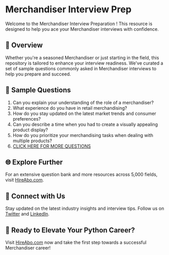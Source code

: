 # Merchandiser Interview Prep

Welcome to the Merchandiser Interview Preparation ! This resource is designed to help you ace your Merchandiser interviews with confidence.

## 🚀 Overview

Whether you're a seasoned Merchandiser or just starting in the field, this repository is tailored to enhance your interview readiness. We've curated a set of sample questions commonly asked in Merchandiser interviews to help you prepare and succeed.

## 📝 Sample Questions

1. Can you explain your understanding of the role of a merchandiser?
2. What experience do you have in retail merchandising?
3. How do you stay updated on the latest market trends and consumer preferences?
4. Can you describe a time when you had to create a visually appealing product display?
5. How do you prioritize your merchandising tasks when dealing with multiple products?
6. [CLICK HERE FOR MORE QUESTIONS](https://hireabo.com/job/22_3_0/Merchandiser)

## 🌐 Explore Further

For an extensive question bank and more resources across 5,000 fields, visit [HireAbo.com](https://www.hireabo.com).

## 📱 Connect with Us

Stay updated on the latest industry insights and interview tips. Follow us on [Twitter](https://twitter.com/hireabo) and [LinkedIn](https://www.linkedin.com/in/hire-abo-3609972a8/).

## 🚀 Ready to Elevate Your Python Career?

Visit [HireAbo.com](https://www.hireabo.com) now and take the first step towards a successful Merchandiser career!